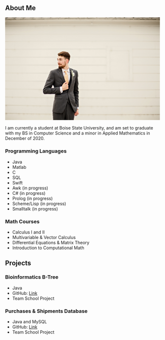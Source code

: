 ## About Me

![Picture of Geoffrey](121.jpg)

I am currently a student at Boise State University, and am set to graduate with my BS in Computer Science and a minor in Applied Mathematics in December of 2020.

### Programming Languages
* Java
* Matlab
* C
* SQL
* Swift
* Awk (in progress)
* C# (in progress)
* Prolog (in progress)
* Scheme/Lisp (in progress)
* Smalltalk (in progress)

### Math Courses
* Calculus I and II
* Multivariable & Vector Calculus
* Differential Equations & Matrix Theory
* Introduction to Computational Math

## Projects

### Bioinformatics B-Tree
* Java
* GitHub: [Link](https://github.com/geoffreymeier/cs321)
* Team School Project

### Purchases & Shipments Database
* Java and MySQL
* GitHub: [Link](https://github.com/geoffreymeier/cshu310)
* Team School Project
